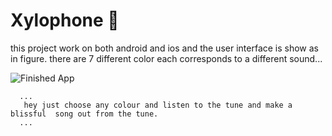 


# Xylophone 🎹

this project work on both android and ios and the user interface is show as in figure.
there are  7 different color each corresponds to a different sound...







![Finished App](https://github.com/londonappbrewery/Images/blob/master/xylophone-flutter.png)

      ...
       hey just choose any colour and listen to the tune and make a blissful  song out from the tune.
      ...


